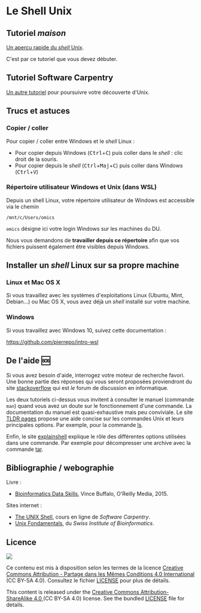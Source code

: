 # Le Shell Unix

## Tutoriel *maison*

[Un aperçu rapide du *shell* Unix](tutoriel/README).

C'est par ce tutoriel que vous devez débuter.

## Tutoriel Software Carpentry

[Un autre tutoriel](software_carpentry) pour poursuivre votre découverte d'Unix.


## Trucs et astuces

### Copier / coller

Pour copier / coller entre Windows et le *shell* Linux :

- Pour copier depuis Windows (<kbd>Ctrl</kbd>+<kbd>C</kbd>) puis coller dans le *shell* : clic droit de la souris.
- Pour copier depuis le *shell* (<kbd>Ctrl</kbd>+<kbd>Maj</kbd>+<kbd>C</kbd>) puis coller dans Windows (<kbd>Ctrl</kbd>+<kbd>V</kbd>)

### Répertoire utilisateur Windows et Unix (dans WSL)


Depuis un shell Linux, votre répertoire utilisateur de Windows est accessible via le chemin
```
/mnt/c/Users/omics
```
`omics` désigne ici votre login Windows sur les machines du DU.

Nous vous demandons de **travailler depuis ce répertoire** afin que vos fichiers puissent également être visibles depuis Windows.


## Installer un *shell* Linux sur sa propre machine

### Linux et Mac OS X

Si vous travaillez avec les systèmes d'exploitations Linux (Ubuntu, Mint, Debian...) ou Mac OS X, vous avez déjà un *shell* installé sur votre machine.

### Windows

Si vous travaillez avec Windows 10, suivez cette documentation :

<https://github.com/pierrepo/intro-wsl>





## De l'aide 🆘

Si vous avez besoin d'aide, interrogez votre moteur de recherche favori. Une bonne partie des réponses qui vous seront proposées proviendront du site [stackoverflow](https://stackoverflow.com/) qui est *le* forum de discussion en informatique.

Les deux tutoriels ci-dessus vous invitent à consulter le manuel (commande `man`) quand vous avez un doute sur le fonctionnement d'une commande. La documentation du manuel est quasi-exhaustive mais peu conviviale. Le site [TLDR pages](https://tldr.sh/) propose une aide concise sur les commandes Unix et leurs principales options. Par exemple, pour la commande [ls](https://tldr.ostera.io/ls).

Enfin, le site [explainshell](https://explainshell.com/) explique le rôle des différentes options utilisées dans une commande. Par exemple pour décompresser une archive avec la commande [tar](https://explainshell.com/explain?cmd=tar%20xzvf%20archive.tar.gz).


## Bibliographie / webographie

Livre :

- [Bioinformatics Data Skills](http://shop.oreilly.com/product/0636920030157.do), Vince Buffalo, O'Reilly Media, 2015.

Sites internet :

- [The UNIX Shell](http://swcarpentry.github.io/shell-novice/), cours en ligne de *Software Carpentry*.
- [Unix Fondamentals](https://edu.sib.swiss/pluginfile.php/2878/mod_resource/content/4/couselab-html/content.html), du *Swiss Institute of Bioinformatics*.


## Licence

![](img/CC-BY-SA.png)

Ce contenu est mis à disposition selon les termes de la licence [Creative Commons Attribution - Partage dans les Mêmes Conditions 4.0 International](https://creativecommons.org/licenses/by-sa/4.0/deed.fr) (CC BY-SA 4.0). Consultez le fichier [LICENSE](LICENSE) pour plus de détails.

This content is released under the [Creative Commons Attribution-ShareAlike 4.0 ](https://creativecommons.org/licenses/by-sa/4.0/deed.en) (CC BY-SA 4.0) license. See the bundled [LICENSE](LICENSE) file for details.
